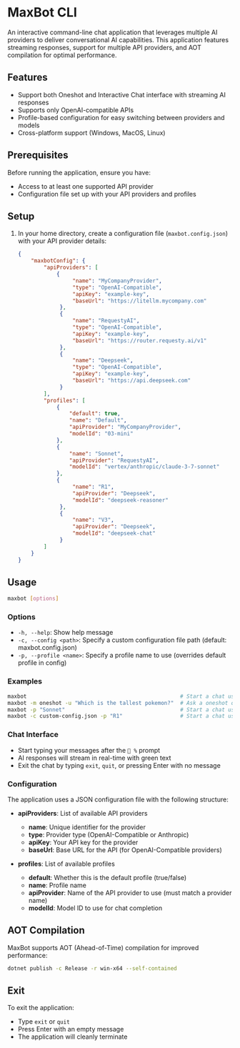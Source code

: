 # MaxBot CLI

An interactive command-line chat application that leverages multiple AI providers to deliver conversational AI capabilities. This application features streaming responses, support for multiple API providers, and AOT compilation for optimal performance.

## Features

- Support both Oneshot and Interactive Chat interface with streaming AI responses
- Supports only OpenAI-compatible APIs
- Profile-based configuration for easy switching between providers and models
- Cross-platform support (Windows, MacOS, Linux)

## Prerequisites

Before running the application, ensure you have:

- Access to at least one supported API provider
- Configuration file set up with your API providers and profiles

## Setup

1. In your home directory, create a configuration file (`maxbot.config.json`) with your API provider details:

   ```json
   {
       "maxbotConfig": {
           "apiProviders": [
               {
                    "name": "MyCompanyProvider",
                    "type": "OpenAI-Compatible",
                    "apiKey": "example-key",
                    "baseUrl": "https://litellm.mycompany.com"
                },
                {
                    "name": "RequestyAI",
                    "type": "OpenAI-Compatible",
                    "apiKey": "example-key",
                    "baseUrl": "https://router.requesty.ai/v1"
                },
                {
                    "name": "Deepseek",
                    "type": "OpenAI-Compatible",
                    "apiKey": "example-key",
                    "baseUrl": "https://api.deepseek.com"
                }
           ],
           "profiles": [
               {
                   "default": true,
                   "name": "Default",
                   "apiProvider": "MyCompanyProvider",
                   "modelId": "03-mini"
               },
               {
                   "name": "Sonnet",
                   "apiProvider": "RequestyAI",
                   "modelId": "vertex/anthropic/claude-3-7-sonnet"
               },
               {
                    "name": "R1",
                    "apiProvider": "Deepseek",
                    "modelId": "deepseek-reasoner"
                },
                {
                    "name": "V3",
                    "apiProvider": "Deepseek",
                    "modelId": "deepseek-chat"
                }
           ]
       }
   }
   ```

## Usage

```bash
maxbot [options]
```

### Options

- `-h, --help`: Show help message
- `-c, --config <path>`: Specify a custom configuration file path (default: maxbot.config.json)
- `-p, --profile <name>`: Specify a profile name to use (overrides default profile in config)

### Examples

```bash
maxbot                                                # Start a chat using ~/maxbot.config.json and its default profile
maxbot -m oneshot -u "Which is the tallest pokemon?"  # Ask a oneshot question using ~/maxbot.config.json and its default profile
maxbot -p "Sonnet"                                    # Start a chat using local ./maxbot.config.json and the Sonnet profile
maxbot -c custom-config.json -p "R1"                  # Start a chat using custom-config.json and the R1 profile
```

### Chat Interface

- Start typing your messages after the `🤖 %` prompt
- AI responses will stream in real-time with green text
- Exit the chat by typing `exit`, `quit`, or pressing Enter with no message

### Configuration

The application uses a JSON configuration file with the following structure:

- **apiProviders**: List of available API providers
  - **name**: Unique identifier for the provider
  - **type**: Provider type (OpenAI-Compatible or Anthropic)
  - **apiKey**: Your API key for the provider
  - **baseUrl**: Base URL for the API (for OpenAI-Compatible providers)

- **profiles**: List of available profiles
  - **default**: Whether this is the default profile (true/false)
  - **name**: Profile name
  - **apiProvider**: Name of the API provider to use (must match a provider name)
  - **modelId**: Model ID to use for chat completion

## AOT Compilation

MaxBot supports AOT (Ahead-of-Time) compilation for improved performance:

```bash
dotnet publish -c Release -r win-x64 --self-contained
```

## Exit

To exit the application:

- Type `exit` or `quit`
- Press Enter with an empty message
- The application will cleanly terminate

